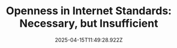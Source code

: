 ---
layout: bookmark
title: 'Openness in Internet Standards: Necessary, but Insufficient'
tags:
  - Bookmarks
  - Web Standards
date: 2025-04-15T11:49:28.922Z
created: 2025-04-15T11:49:28.922Z
modified: 2025-04-15T13:10:44.058Z
link: https://www.mnot.net/blog/2024/07/05/open_internet_standards
id: 1015438893
note: |-
  I'm constantly reminded of this. Just because I really want to get involved with web standards doesn't mean I can. I simply don't have the time because I'm not paid to do it.

  On a related note, you should [help fund my wonderful friend Mia's work on logical shorthands!](https://opencollective.com/oddbird-open-source/contribute/css-logical-shorthands-86141)
excerpt: The phrase 'Open Standards' is widely used but not well-understood. Let's take a look at what openness in standards is, with a focus on whether and how it helps to legitimise the design and maintenance of the Internet.
image: https://www.mnot.net/blog/image/open_standards.jpg
highlights:
  - |-
    First, just because someone has the theoretical ability to participate, it doesn’t mean that they actually can. Standards work has a notoriously steep learning curve; being effective requires great technical expertise, significant time, and frequent international travel to build influence, relationships and understanding. Yes, SDOs use online tools like mailing lists, videoconferencing, and GitHub to allow remote participation, but they are a poor substitute for face-to-face interaction, hallway discussions and sharing a meal (and, often, a drink). And, even people who follow Internet standards full time aren’t aware of every development in every specification, because there’s simply too much going on.

    Together, this means that the number of people actually paying attention to a particular standards development can be quite small, unless it captures the broader imagination. It also means that only those with sufficient incentive to invest resources will participate in a long-term effort.
---